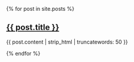 ---
---
<div>
  {% for post in site.posts %}
    <p>
      <h2><a href="{{ site.github.repository_name }}/{{ post.url }}">{{ post.title }}</a></h2>
      {{ post.content | strip_html | truncatewords: 50 }}
    </p>
  {% endfor %}
</div>
